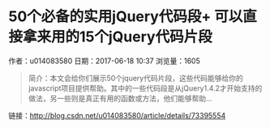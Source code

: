 # 50个必备的实用jQuery代码段+ 可以直接拿来用的15个jQuery代码片段
作者：u014083580
日期：2017-06-18 10:37
浏览量：1605
> 简介：本文会给你们展示50个jquery代码片段，这些代码能够给你的javascript项目提供帮助。其中的一些代码段是从jQuery1.4.2才开始支持的做法，另一些则是真正有用的函数或方法，他们能够帮助...

 链接：http://blog.csdn.net/u014083580/article/details/73395554
